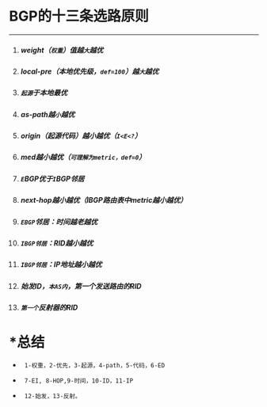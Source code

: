 # **BGP的十三条选路原则**
***
1. ##### weight（`权重`）值越`大`越优

2. ##### local-pre（本地优先级，`def=100`）越`大`越优

3. ##### `起源`于本地最优

4. ##### as-path越`小`越优

5. ##### origin（起源代码）越小越优（`I<E<?`）

6. ##### med越小越优（`可理解为metric，def=0`）

7. ##### `E`BGP优于`I`BGP邻居

8. ##### next-hop越小越优（IBGP路由表中metric越小越优）

9. ##### `EBGP`邻居：时间越老越优

10. ##### `IBGP邻居`：RID越小越优

11. ##### `IBGP邻居`：IP地址越小越优

12. ##### 始发ID，`本AS内`，第一个发送路由的RID

13. ##### `第一个`反射器的RID
#      ***总结**
*      1-权重，2-优先，3-起源，4-path，5-代码，6-ED
*      7-EI, 8-HOP,9-时间，10-ID，11-IP
*      12-始发，13-反射。
